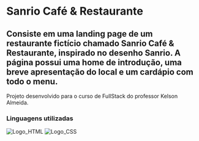 <h1>Sanrio Café & Restaurante</h1>

<h2>Consiste em uma landing page de um restaurante fictício chamado Sanrio Café & Restaurante, inspirado no desenho Sanrio. A página possui uma home de introdução, uma breve apresentação do local e um cardápio com todo o menu.</h2>

<p>Projeto desenvolvido para o curso de FullStack do professor Kelson Almeida.</p>

<h3>Linguagens utilizadas</h3>

![Logo_HTML](../Projeto-02/components/images/html-5.png)
![Logo_CSS](../Projeto-02/components/images/css-3.png)